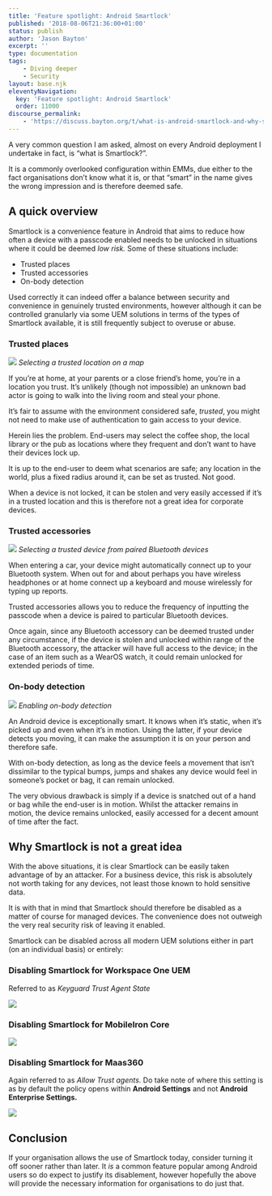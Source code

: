 ```yaml
---
title: 'Feature spotlight: Android Smartlock'
published: '2018-08-06T21:36:00+01:00'
status: publish
author: 'Jason Bayton'
excerpt: ''
type: documentation
tags: 
    - Diving deeper
    - Security
layout: base.njk
eleventyNavigation:
  key: 'Feature spotlight: Android Smartlock'
  order: 11000
discourse_permalink:
    - 'https://discuss.bayton.org/t/what-is-android-smartlock-and-why-should-it-be-disabled/177'
---
```

A very common question I am asked, almost on every Android deployment I undertake in fact, is “what is Smartlock?”.

It is a commonly overlooked configuration within EMMs, due either to the fact organisations don’t know what it is, or that “smart” in the name gives the wrong impression and is therefore deemed safe.

A quick overview
----------------

Smartlock is a convenience feature in Android that aims to reduce how often a device with a passcode enabled needs to be unlocked in situations where it could be deemed *low risk.* Some of these situations include:

- Trusted places
- Trusted accessories
- On-body detection

Used correctly it can indeed offer a balance between security and convenience in genuinely trusted environments, however although it can be controlled granularly via some UEM solutions in terms of the types of Smartlock available, it is still frequently subject to overuse or abuse.

### Trusted places

![](https://cdn.bayton.org/uploads/2018/08/Screenshot_20180807-104018.png)
*Selecting a trusted location on a map*

If you’re at home, at your parents or a close friend’s home, you’re in a location you trust. It’s unlikely (though not impossible) an unknown bad actor is going to walk into the living room and steal your phone.

It’s fair to assume with the environment considered safe, *trusted*, you might not need to make use of authentication to gain access to your device.

Herein lies the problem. End-users may select the coffee shop, the local library or the pub as locations where they frequent and don’t want to have their devices lock up.

It is up to the end-user to deem what scenarios are safe; any location in the world, plus a fixed radius around it, can be set as trusted. Not good.

When a device is not locked, it can be stolen and very easily accessed if it’s in a trusted location and this is therefore not a great idea for corporate devices.

### Trusted accessories

![](https://cdn.bayton.org/uploads/2018/08/Screenshot_20180807-105048.png)
*Selecting a trusted device from paired Bluetooth devices*

When entering a car, your device might automatically connect up to your Bluetooth system. When out for and about perhaps you have wireless headphones or at home connect up a keyboard and mouse wirelessly for typing up reports.

Trusted accessories allows you to reduce the frequency of inputting the passcode when a device is paired to particular Bluetooth devices.

Once again, since any Bluetooth accessory can be deemed trusted under any circumstance, if the device is stolen and unlocked within range of the Bluetooth accessory, the attacker will have full access to the device; in the case of an item such as a WearOS watch, it could remain unlocked for extended periods of time.

### On-body detection

![](https://cdn.bayton.org/uploads/2018/08/Screenshot_20180807-103854.png)
*Enabling on-body detection*

An Android device is exceptionally smart. It knows when it’s static, when it’s picked up and even when it’s in motion. Using the latter, if your device detects you moving, it can make the assumption it is on your person and therefore safe.

With on-body detection, as long as the device feels a movement that isn’t dissimilar to the typical bumps, jumps and shakes any device would feel in someone’s pocket or bag, it can remain unlocked.

The very obvious drawback is simply if a device is snatched out of a hand or bag while the end-user is in motion. Whilst the attacker remains in motion, the device remains unlocked, easily accessed for a decent amount of time after the fact.

Why Smartlock is not a great idea
---------------------------------

With the above situations, it is clear Smartlock can be easily taken advantage of by an attacker. For a business device, this risk is absolutely not worth taking for any devices, not least those known to hold sensitive data.

It is with that in mind that Smartlock should therefore be disabled as a matter of course for managed devices. The convenience does not outweigh the very real security risk of leaving it enabled.

Smartlock can be disabled across all modern UEM solutions either in part (on an individual basis) or entirely:

### Disabling Smartlock for Workspace One UEM

Referred to as *Keyguard Trust Agent State*

![](https://cdn.bayton.org/uploads/2018/09/2018-09-08-20.16.12.gif)

### Disabling Smartlock for MobileIron Core

![](https://cdn.bayton.org/uploads/2018/09/2018-09-08-20.08.14.gif)

### Disabling Smartlock for Maas360

Again referred to as *Allow Trust agents*. Do take note of where this setting is as by default the policy opens within **Android Settings** and not **Android Enterprise Settings.**

![](https://cdn.bayton.org/uploads/2018/09/2018-09-08-20.28.24.gif)

Conclusion
----------

If your organisation allows the use of Smartlock today, consider turning it off sooner rather than later. It *is* a common feature popular among Android users so do expect to justify its disablement, however hopefully the above will provide the necessary information for organisations to do just that.